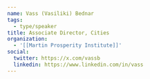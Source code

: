 ```yaml
---
name: Vass (Vasiliki) Bednar
tags:
  - type/speaker
title: Associate Director, Cities
organization:
  - '[[Martin Prosperity Institute]]'
social:
  twitter: https://x.com/vassb
  linkedin: https://www.linkedin.com/in/vass
---
```

